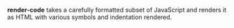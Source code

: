 **render-code** takes a carefully formatted subset of JavaScript and renders it as HTML with various symbols and indentation rendered.
